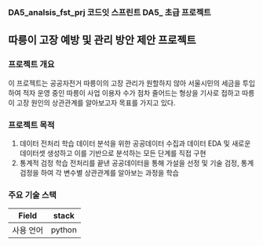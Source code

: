 ### DA5_analsis_fst_prj 코드잇 스프린트 DA5_ 초급 프로젝트
## 따릉이 고장 예방 및 관리 방안 제안 프로젝트

### 프로젝트 개요 
이 프로젝트는 공공자전거 따릉이의 고장 관리가 원할하지 않아 서울시민의 세금을 투입하여 적자 운영 중인 따릉이 사업 이용자 수가 점차 줄어드는 형상을 기사로 접하고
따릉이 고장 원인의 상관관계를 알아보고자 목표를 가지고 있다.

### 프로젝트 목적
1. 데이터 전처리 학습
   데이터 분석을 위한 공공데이터 수집과 데이터 EDA 및 새로운 데이터셋 생성하고 이를 기반으로 분석하는 모든 단계를 직접 구현
2. 통계적 검정 학습
   전처리를 끝낸 공공데이터을 통해 가설을 선정 및 기술 검정, 통계 검정을 하여 각 변수별 상관관계를 알아보는 과정을 학습

### 주요 기술 스택

| Field    | stack                                    |
| :----------: | :----------------------------------------------: |
| 사용 언어 | python                 |
